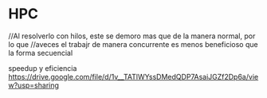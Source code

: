 # HPC

//Al resolverlo con hilos, este se demoro mas que de la manera normal, por lo que 
//aveces el trabajr de manera concurrente es menos beneficioso que la forma secuencial

speedup y eficiencia
https://drive.google.com/file/d/1v__TATlWYssDMedQDP7AsaiJGZf2Dp6a/view?usp=sharing

